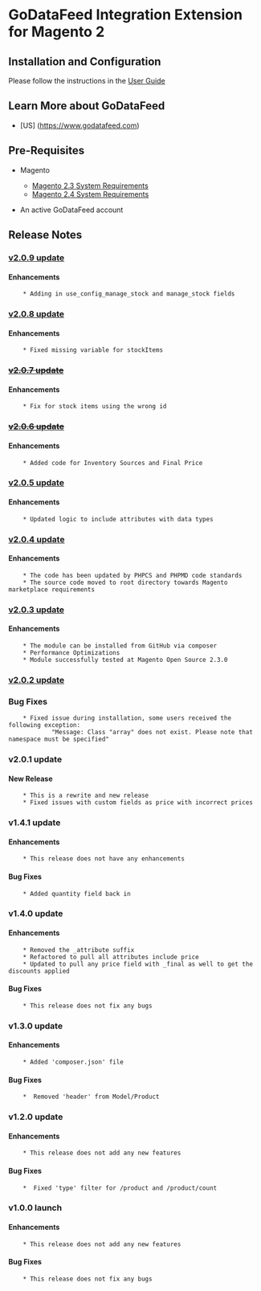 # GoDataFeed Integration Extension for Magento 2

## Installation and Configuration

Please follow the instructions in the [User Guide](/docs/README.md)

## Learn More about GoDataFeed

* [US] (<https://www.godatafeed.com>)

## Pre-Requisites

* Magento
  * [Magento 2.3 System Requirements](https://devdocs.magento.com/guides/v2.3/install-gde/system-requirements.html)
  * [Magento 2.4 System Requirements](https://devdocs.magento.com/guides/v2.4/install-gde/system-requirements.html)

* An active GoDataFeed account



## Release Notes
### [v2.0.9 update](https://github.com/GoDataFeed/godatafeed-integration-m2/releases/tag/v2.0.9)

#### Enhancements 
        * Adding in use_config_manage_stock and manage_stock fields
        
### [v2.0.8 update](https://github.com/GoDataFeed/godatafeed-integration-m2/releases/tag/v2.0.8)

#### Enhancements 
        * Fixed missing variable for stockItems

### ~~[v2.0.7 update](https://github.com/GoDataFeed/godatafeed-integration-m2/releases/tag/v2.0.7)~~

#### Enhancements 
        * Fix for stock items using the wrong id

### ~~[v2.0.6 update](https://github.com/GoDataFeed/godatafeed-integration-m2/releases/tag/v2.0.6)~~

#### Enhancements 
        * Added code for Inventory Sources and Final Price

### [v2.0.5 update](https://github.com/GoDataFeed/godatafeed-integration-m2/releases/tag/v2.0.5)

#### Enhancements 
        * Updated logic to include attributes with data types

### [v2.0.4 update](https://github.com/GoDataFeed/godatafeed-integration-m2/releases/tag/v2.0.4)

#### Enhancements 
        * The code has been updated by PHPCS and PHPMD code standards
        * The source code moved to root directory towards Magento marketplace requirements 

### [v2.0.3 update](https://github.com/GoDataFeed/godatafeed-integration-m2/releases/tag/v2.0.3)

#### Enhancements 
        * The module can be installed from GitHub via composer
        * Performance Optimizations
        * Module successfully tested at Magento Open Source 2.3.0

### [v2.0.2 update](https://github.com/GoDataFeed/godatafeed-integration-m2/releases/tag/v2.0.2)

### Bug Fixes
        * Fixed issue during installation, some users received the following exception:
                "Message: Class "array" does not exist. Please note that namespace must be specified"

### v2.0.1 update

#### New Release

        * This is a rewrite and new release
		* Fixed issues with custom fields as price with incorrect prices

		
### v1.4.1 update

#### Enhancements

        * This release does not have any enhancements

#### Bug Fixes

        * Added quantity field back in
        
### v1.4.0 update

#### Enhancements

        * Removed the _attribute suffix
        * Refactored to pull all attributes include price
        * Updated to pull any price field with _final as well to get the discounts applied

#### Bug Fixes

        * This release does not fix any bugs
        
### v1.3.0 update

#### Enhancements

        * Added 'composer.json' file

#### Bug Fixes

        *  Removed 'header' from Model/Product

### v1.2.0 update

#### Enhancements

        * This release does not add any new features

#### Bug Fixes

        *  Fixed 'type' filter for /product and /product/count

### v1.0.0 launch

#### Enhancements

        * This release does not add any new features

#### Bug Fixes

        * This release does not fix any bugs
